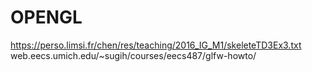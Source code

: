 # OPENGL


https://perso.limsi.fr/chen/res/teaching/2016_IG_M1/skeleteTD3Ex3.txt
web.eecs.umich.edu/~sugih/courses/eecs487/glfw-howto/
